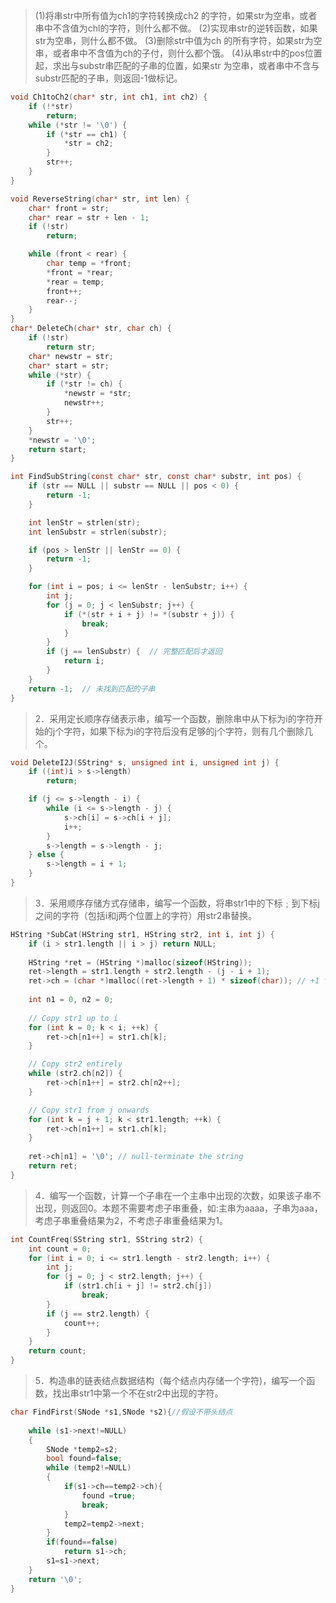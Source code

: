 > (1)将串str中所有值为ch1的字符转换成ch2 的字符，如果str为空串，或者串中不含值为chl的字符，则什么都不做。
(2)实现串str的逆转函数，如果str为空串，则什么都不做。
(3)删除str中值为ch 的所有字符，如果str为空串，或者串中不含值为ch的子付，则什么都个饿。
(4)从串str中的pos位置起，求出与substr串匹配的子串的位置，如果str 为空串，或者串中不含与substr匹配的子串，则返回-1做标记。

```c
void Ch1toCh2(char* str, int ch1, int ch2) {
    if (!*str)
        return;
    while (*str != '\0') {
        if (*str == ch1) {
            *str = ch2;
        }
        str++;
    }
}

void ReverseString(char* str, int len) {
    char* front = str;
    char* rear = str + len - 1;
    if (!str)
        return;

    while (front < rear) {
        char temp = *front;
        *front = *rear;
        *rear = temp;
        front++;
        rear--;
    }
}
char* DeleteCh(char* str, char ch) {
    if (!str)
        return str;
    char* newstr = str;
    char* start = str;
    while (*str) {
        if (*str != ch) {
            *newstr = *str;
            newstr++;
        }
        str++;
    }
    *newstr = '\0';
    return start;
}

int FindSubString(const char* str, const char* substr, int pos) {
    if (str == NULL || substr == NULL || pos < 0) {
        return -1;
    }

    int lenStr = strlen(str);
    int lenSubstr = strlen(substr);

    if (pos > lenStr || lenStr == 0) {
        return -1;
    }

    for (int i = pos; i <= lenStr - lenSubstr; i++) {
        int j;
        for (j = 0; j < lenSubstr; j++) {
            if (*(str + i + j) != *(substr + j)) {
                break;
            }
        }
        if (j == lenSubstr) {  // 完整匹配后才返回
            return i;
        }
    }
    return -1;  // 未找到匹配的子串
}
```

> 2．采用定长顺序存储表示串，编写一个函数，删除串中从下标为i的字符开始的j个字符，如果下标为i的字符后没有足够的j个字符，则有几个删除几个。
```c
void DeleteI2J(SString* s, unsigned int i, unsigned int j) {
    if ((int)i > s->length)
        return;

    if (j <= s->length - i) {
        while (i <= s->length - j) {
            s->ch[i] = s->ch[i + j];
            i++;
        }
        s->length = s->length - j;
    } else {
        s->length = i + 1;
    }
}
```
> 3．采用顺序存储方式存储串，编写一个函数，将串str1中的下标﹔到下标j之间的字符（包括i和j两个位置上的字符）用str2串替换。

```c
HString *SubCat(HString str1, HString str2, int i, int j) {
    if (i > str1.length || i > j) return NULL;
    
    HString *ret = (HString *)malloc(sizeof(HString));
    ret->length = str1.length + str2.length - (j - i + 1);
    ret->ch = (char *)malloc((ret->length + 1) * sizeof(char)); // +1 for null-terminator
    
    int n1 = 0, n2 = 0;
    
    // Copy str1 up to i
    for (int k = 0; k < i; ++k) {
        ret->ch[n1++] = str1.ch[k];
    }

    // Copy str2 entirely
    while (str2.ch[n2]) {
        ret->ch[n1++] = str2.ch[n2++];
    }

    // Copy str1 from j onwards
    for (int k = j + 1; k < str1.length; ++k) {
        ret->ch[n1++] = str1.ch[k];
    }
    
    ret->ch[n1] = '\0'; // null-terminate the string
    return ret;
}
```

> 4．编写一个函数，计算一个子串在一个主串中出现的次数，如果该子串不出现，则返回0。本题不需要考虑子串重叠，如:主串为aaaa，子串为aaa，考虑子串重叠结果为2，不考虑子串重叠结果为1。

```c
int CountFreq(SString str1, SString str2) {
    int count = 0;
    for (int i = 0; i <= str1.length - str2.length; i++) {
        int j;
        for (j = 0; j < str2.length; j++) {
            if (str1.ch[i + j] != str2.ch[j])
                break;
        }
        if (j == str2.length) {
            count++;
        }
    }
    return count;
}
```

> 5．构造串的链表结点数据结构（每个结点内存储一个字符)，编写一个函数，找出串str1中第一个不在str2中出现的字符。

```c
char FindFirst(SNode *s1,SNode *s2){//假设不带头结点
    
    while (s1->next!=NULL)
    {
        SNode *temp2=s2;
        bool found=false;
        while (temp2!=NULL)
        {
            if(s1->ch==temp2->ch){
                found =true;
                break;
            }
            temp2=temp2->next;
        }
        if(found==false)
            return s1->ch;
        s1=s1->next;
    }
    return '\0';
}
```